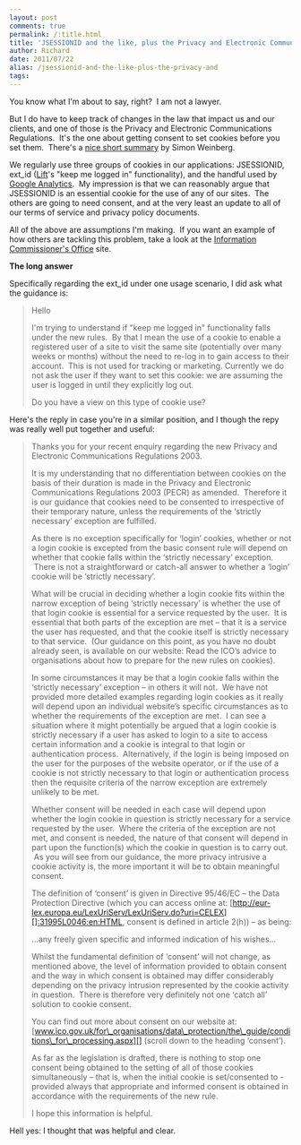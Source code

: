 ```yaml
---
layout: post
comments: true
permalink: /:title.html
title: 'JSESSIONID and the like, plus the Privacy and Electronic Communications'
author: Richard
date: 2011/07/22
alias: /jsessionid-and-the-like-plus-the-privacy-and
tags:
---
```


You know what I'm about to say, right?  I am not a lawyer.

But I do have to keep track of changes in the law that impact us and our
clients, and one of those is the Privacy and Electronic Communications
Regulations.  It's the one about getting consent to set cookies before
you set them.  There's a [nice short summary][] by Simon Weinberg.

We regularly use three groups of cookies in our applications:
JSESSIONID, ext\_id ([Lift][]'s "keep me logged in" functionality), and
the handful used by [Google Analytics][].  My impression is that we can
reasonably argue that JSESSIONID is an essential cookie for the use of
any of our sites.  The others are going to need consent, and at the very
least an update to all of our terms of service and privacy policy
documents.

All of the above are assumptions I'm making.  If you want an example of
how others are tackling this problem, take a look at the [Information Commissioner's Office][] site.

**The long answer**

Specifically regarding the ext\_id under one usage scenario, I did ask
what the guidance is:

> Hello
>
> I'm trying to understand if "keep me logged in" functionality falls
> under the new rules.  By that I mean the use of a cookie to enable a
> registered user of a site to visit the same site (potentially over
> many weeks or months) without the need to re-log in to gain access to
> their account.  This is not used for tracking or marketing. Currently
> we do not ask the user if they want to set this cookie: we are
> assuming the user is logged in until they explicitly log out.
>
> Do you have a view on this type of cookie use?

Here's the reply in case you're in a similar position, and I though the
repy was really well put together and useful:

> Thanks you for your recent enquiry regarding the new Privacy and
> Electronic Communications Regulations 2003.
>
> It is my understanding that no differentiation between cookies on the
> basis of their duration is made in the Privacy and Electronic
> Communications Regulations 2003 (PECR) as amended.  Therefore it is
> our guidance that cookies need to be consented to irrespective of
> their temporary nature, unless the requirements of the ‘strictly
> necessary’ exception are fulfilled.
>
> As there is no exception specifically for ‘login’ cookies, whether or
> not a login cookie is excepted from the basic consent rule will depend
> on whether that cookie falls within the ‘strictly necessary’
> exception.  There is not a straightforward or catch-all answer to
> whether a ‘login’ cookie will be ‘strictly necessary’. 
>
> What will be crucial in deciding whether a login cookie fits within
> the narrow exception of being ‘strictly necessary’ is whether the use
> of that login cookie is essential for a service requested by the user.
>  It is essential that both parts of the exception are met – that it is
> a service the user has requested, and that the cookie itself is
> strictly necessary to that service.  (Our guidance on this point, as
> you have no doubt already seen, is available on our website: Read the
> ICO’s advice to organisations about how to prepare for the new rules
> on cookies). 
>
> In some circumstances it may be that a login cookie falls within the
> ‘strictly necessary’ exception – in others it will not.  We have not
> provided more detailed examples regarding login cookies as it really
> will depend upon an individual website’s specific circumstances as to
> whether the requirements of the exception are met.  I can see a
> situation where it might potentially be argued that a login cookie is
> strictly necessary if a user has asked to login to a site to access
> certain information and a cookie is integral to that login or
> authentication process.  Alternatively, if the login is being imposed
> on the user for the purposes of the website operator, or if the use of
> a cookie is not strictly necessary to that login or authentication
> process then the requisite criteria of the narrow exception are
> extremely unlikely to be met.
>
> Whether consent will be needed in each case will depend upon whether
> the login cookie in question is strictly necessary for a service
> requested by the user.  Where the criteria of the exception are not
> met, and consent is needed, the nature of that consent will depend in
> part upon the function(s) which the cookie in question is to carry
> out.  As you will see from our guidance, the more privacy intrusive a
> cookie activity is, the more important it will be to obtain meaningful
> consent. 
>
> The definition of ‘consent’ is given in Directive 95/46/EC – the Data
> Protection Directive (which you can access online at:
> [http://eur-lex.europa.eu/LexUriServ/LexUriServ.do?uri=CELEX][]:31995L0046:en:HTML,
> consent is defined in article 2(h)) – as being:
>
> …any freely given specific and informed indication of his wishes…
>
> Whilst the fundamental definition of ‘consent’ will not change, as
> mentioned above, the level of information provided to obtain consent
> and the way in which consent is obtained may differ considerably
> depending on the privacy intrusion represented by the cookie activity
> in question.  There is therefore very definitely not one ‘catch all’
> solution to cookie consent. 
>
> You can find out more about consent on our website at:
> [www.ico.gov.uk/for\_organisations/data\_protection/the\_guide/conditions\_for\_processing.aspx][]
> (scroll down to the heading ‘consent’).
>
> As far as the legislation is drafted, there is nothing to stop one
> consent being obtained to the setting of all of those cookies
> simultaneously – that is, when the initial cookie is set/consented to -
> provided always that appropriate and informed consent is obtained in
> accordance with the requirements of the new rule.
>
> I hope this information is helpful.

Hell yes: I thought that was helpful and clear.

 

  [nice short summary]: http://www.mablaw.com/2011/07/cookie-law-ico-food-for-thought/
  [Lift]: http://liftweb.net/
  [Google Analytics]: http://www.google.co.uk/intl/en/analytics/privacyoverview.html
  [Information Commissioner's Office]: http://www.ico.gov.uk/Global/privacy_statement.aspx
  [http://eur-lex.europa.eu/LexUriServ/LexUriServ.do?uri=CELEX]: http://eur-lex.europa.eu/LexUriServ/LexUriServ.do?uri=CELEX
  [www.ico.gov.uk/for\_organisations/data\_protection/the\_guide/conditions\_for\_processing.aspx]:
    http://www.ico.gov.uk/for_organisations/data_protection/the_guide/conditions_for_processing.aspx
